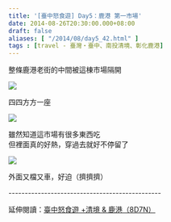 ```yaml
---
title: '[臺中怒食遊] Day5：鹿港 第一市場'
date: 2014-08-26T20:30:00.000+08:00
draft: false
aliases: [ "/2014/08/day5_42.html" ]
tags : [travel - 臺灣・臺中、南投清境、彰化鹿港]
---
```


整條鹿港老街的中間被這棟市場隔開  

![](/images/taichung5d1.jpg)

四四方方一座  

![](/images/taichung5d.jpg)

雖然知道這市場有很多東西吃  
但裡面真的好熱，穿過去就好不停留了  

![](/images/taichung5d2.jpg)

外面又檔又車，好迫（擠擠擠）  
  
\-----------------------------------------------  
  
延伸閱讀：[臺中怒食遊 +清境 & 鹿港（8D7N）](https://hidie.net/taichung8d7n/)
